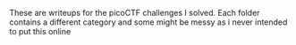 These are writeups for the picoCTF challenges I solved. Each folder contains a different category and some might be messy as i never intended to put this online
